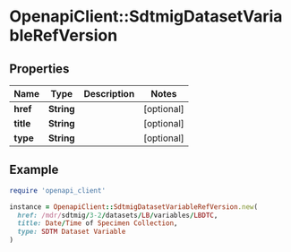 # OpenapiClient::SdtmigDatasetVariableRefVersion

## Properties

| Name | Type | Description | Notes |
| ---- | ---- | ----------- | ----- |
| **href** | **String** |  | [optional] |
| **title** | **String** |  | [optional] |
| **type** | **String** |  | [optional] |

## Example

```ruby
require 'openapi_client'

instance = OpenapiClient::SdtmigDatasetVariableRefVersion.new(
  href: /mdr/sdtmig/3-2/datasets/LB/variables/LBDTC,
  title: Date/Time of Specimen Collection,
  type: SDTM Dataset Variable
)
```

